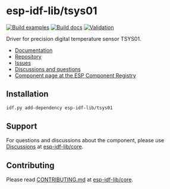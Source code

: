 # esp-idf-lib/tsys01

[![Build examples](https://github.com/esp-idf-lib/tsys01/actions/workflows//build.yml/badge.svg)](https://github.com/esp-idf-lib/tsys01/actions/workflows//build.yml)
[![Build docs](https://github.com/esp-idf-lib/tsys01/actions/workflows//build-docs.yml/badge.svg)](https://github.com/esp-idf-lib/tsys01/actions/workflows//build-docs.yml)
[![Validation](https://github.com/esp-idf-lib/tsys01/actions/workflows//validate-component.yml/badge.svg)](https://github.com/esp-idf-lib/tsys01/actions/workflows//validate-component.yml)

Driver for precision digital temperature sensor TSYS01.

* [Documentation](https://esp-idf-lib.github.io/tsys01/)
* [Repository](https://github.com/esp-idf-lib/tsys01)
* [Issues](https://github.com/esp-idf-lib/tsys01/issues)
* [Discussions and questions](https://github.com/esp-idf-lib/core/discussions)
* [Component page at the ESP Component Registry](https://components.espressif.com/components/esp-idf-lib/tsys01)

## Installation

```sh
idf.py add-dependency esp-idf-lib/tsys01
```

## Support

For questions and discussions about the component, please use
[Discussions](https://github.com/esp-idf-lib/core/discussions)
at [esp-idf-lib/core](https://github.com/esp-idf-lib/core).

## Contributing

Please read [CONTRIBUTING.md](https://github.com/esp-idf-lib/core/blob/main/CONTRIBUTING.md)
at [esp-idf-lib/core](https://github.com/esp-idf-lib/core).
